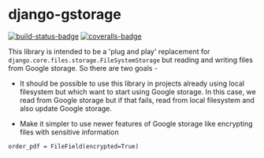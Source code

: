 # django-gstorage

[![build-status-badge]][travis-url]
[![coveralls-badge]][coveralls-url]

This library is intended to be a 'plug and play' replacement
for `django.core.files.storage.FileSystemStorage` but reading
and writing files from Google storage. So there are two goals -

* It should be possible to use this library in projects already
using local filesystem but which want to start using Google storage.
In this case, we read from Google storage but if that fails, read
from local filesystem and also update Google storage.

* Make it simpler to use newer features of Google storage like
encrypting files with sensitive information

```
order_pdf = FileField(encrypted=True)
```


[build-status-badge]: https://travis-ci.org/fyndiq/django-gstorage.svg?branch=master
[travis-url]: https://travis-ci.org/fyndiq/django-gstorage
[coveralls-badge]: https://coveralls.io/repos/github/fyndiq/django-gstorage/badge.svg?branch=master
[coveralls-url]: https://coveralls.io/github/fyndiq/django-gstorage?branch=master
